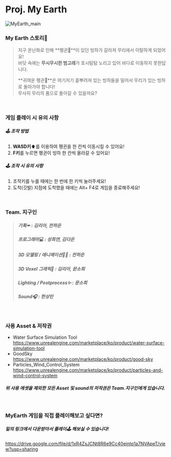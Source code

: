 # Proj. My Earth
![MyEarth_main](https://user-images.githubusercontent.com/50323157/171077694-a4c9ca82-6b81-47c1-a26c-c0381d77d9a2.png)

### My Earth 스토리📜
> 지구 온난화로 인해 **펭귄🐧**이 있던 빙하가 갈라져 무리에서 이탈하게 되었어요!  
> 바닷 속에는 **무시무시한 범고래**가 호시탐탐 노리고 있어 바다로 이동하지 못한답니다.
>  
>**귀여운 펭귄🐧**은 여기저기 흩뿌려져 있는 빙하들을 밀어서 무리가 있는 빙하로 돌아가야 합니다!  
무사히 무리의 품으로 돌아갈 수 있을까요?
<br>
  
### 게임 플레이 시 유의 사항
##### 🕹 조작 방법 
1. **WASD키**⬆를 이용하여 펭귄을 한 칸씩 이동시킬 수 있어요!  
2. **F키**를 누르면 펭귄이 빙하 한 칸씩 올라갈 수 있어요!

##### 🕹 조작 시 유의 사항
1. 조작키를 누를 때에는 한 번에 한 키씩 눌러주세요!  
2. 도착(깃발) 지점에 도착했을 때에는 Alt+ F4로 게임을 종료해주세요!
  
<br>

### Team. 지구인  
> ##### 기획✒                    : 김리아, 전하은  
>##### 프로그래머💻               : 성희연, 김다은  
>##### 3D 모델링 / 애니메이션🤸‍♂️    : 전하은  
>##### 3D Voxel 그래픽🧱          : 김리아, 문소희  
>##### Lighting / Postprocess✨  : 문소희  
>##### Sound🎧                   : 한상민  

<br>

### 사용 Asset & 저작권  
- Water Surface Simulation Tool  
  https://www.unrealengine.com/marketplace/ko/product/water-surface-simulation-tool  
- GoodSky  
   https://www.unrealengine.com/marketplace/ko/product/good-sky  
- Particles_Wind_Control_System  
  https://www.unrealengine.com/marketplace/ko/product/particles-and-wind-control-system  
##### 위 사용 에셋을 제외한 모든 Asset 및 sound의 저작권은 Team.지구인에게 있습니다.  


<br>

### MyEarth 게임을 직접 플레이해보고 싶다면?
##### 밑의 링크에서 다운받아서 플레이🕹 해보실 수 있습니다! 
https://drive.google.com/file/d/1xR4ZsJCNt8R6e9Cc40eintp1a7NVApeT/view?usp=sharing
